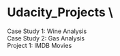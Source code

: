 # Udacity_Projects \

Case Study 1: Wine Analysis \
Case Study 2: Gas Analysis \
Project 1: IMDB Movies
